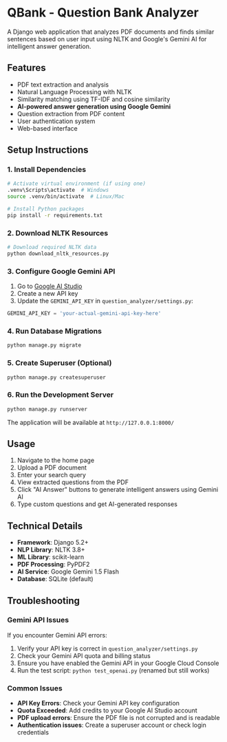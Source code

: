 # QBank - Question Bank Analyzer

A Django web application that analyzes PDF documents and finds similar sentences based on user input using NLTK and Google's Gemini AI for intelligent answer generation.

## Features

- PDF text extraction and analysis
- Natural Language Processing with NLTK
- Similarity matching using TF-IDF and cosine similarity
- **AI-powered answer generation using Google Gemini**
- Question extraction from PDF content
- User authentication system
- Web-based interface

## Setup Instructions

### 1. Install Dependencies

```bash
# Activate virtual environment (if using one)
.venv\Scripts\activate  # Windows
source .venv/bin/activate  # Linux/Mac

# Install Python packages
pip install -r requirements.txt
```

### 2. Download NLTK Resources

```bash
# Download required NLTK data
python download_nltk_resources.py
```

### 3. Configure Google Gemini API

1. Go to [Google AI Studio](https://makersuite.google.com/app/apikey)
2. Create a new API key
3. Update the `GEMINI_API_KEY` in `question_analyzer/settings.py`:

```python
GEMINI_API_KEY = 'your-actual-gemini-api-key-here'
```

### 4. Run Database Migrations

```bash
python manage.py migrate
```

### 5. Create Superuser (Optional)

```bash
python manage.py createsuperuser
```

### 6. Run the Development Server

```bash
python manage.py runserver
```

The application will be available at `http://127.0.0.1:8000/`

## Usage

1. Navigate to the home page
2. Upload a PDF document
3. Enter your search query
4. View extracted questions from the PDF
5. Click "AI Answer" buttons to generate intelligent answers using Gemini AI
6. Type custom questions and get AI-generated responses

## Technical Details

- **Framework**: Django 5.2+
- **NLP Library**: NLTK 3.8+
- **ML Library**: scikit-learn
- **PDF Processing**: PyPDF2
- **AI Service**: Google Gemini 1.5 Flash
- **Database**: SQLite (default)

## Troubleshooting

### Gemini API Issues

If you encounter Gemini API errors:

1. Verify your API key is correct in `question_analyzer/settings.py`
2. Check your Gemini API quota and billing status
3. Ensure you have enabled the Gemini API in your Google Cloud Console
4. Run the test script: `python test_openai.py` (renamed but still works)

### Common Issues

- **API Key Errors**: Check your Gemini API key configuration
- **Quota Exceeded**: Add credits to your Google AI Studio account
- **PDF upload errors**: Ensure the PDF file is not corrupted and is readable
- **Authentication issues**: Create a superuser account or check login credentials 